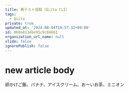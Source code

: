 ```yaml
---
title: 再テスト投稿（Qiita CLI）
tags:
  - Qiita
private: true
updated_at: '2024-08-04T19:57:32+09:00'
id: 060a8134be95c9c66661
organization_url_name: null
slide: false
ignorePublish: false
---
```

# new article body
卵かけご飯、バナナ、アイスクリーム、おーいお茶、ミニオン
